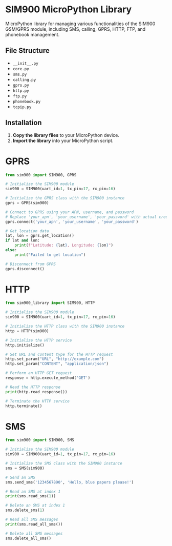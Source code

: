 # SIM900 MicroPython Library

MicroPython library for managing various functionalities of the SIM900 GSM/GPRS module, including SMS, calling, GPRS, HTTP, FTP, and phonebook management.

## File Structure
- `__init__.py`
- `core.py`
- `sms.py`
- `calling.py`
- `gprs.py`
- `http.py`
- `ftp.py`
- `phonebook.py`
- `tcpip.py`

## Installation
1. **Copy the library files** to your MicroPython device.
2. **Import the library** into your MicroPython script.
# GPRS
```python
from sim900 import SIM900, GPRS

# Initialize the SIM900 module
sim900 = SIM900(uart_id=1, tx_pin=17, rx_pin=16)

# Initialize the GPRS class with the SIM900 instance
gprs = GPRS(sim900)

# Connect to GPRS using your APN, username, and password
# Replace 'your_apn', 'your_username', 'your_password' with actual credentials
gprs.connect('your_apn', 'your_username', 'your_password')

# Get location data
lat, lon = gprs.get_location()
if lat and lon:
    print(f"Latitude: {lat}, Longitude: {lon}")
else:
    print("Failed to get location")

# Disconnect from GPRS
gprs.disconnect()
```
# HTTP
```python
from sim900_library import SIM900, HTTP

# Initialize the SIM900 module
sim900 = SIM900(uart_id=1, tx_pin=17, rx_pin=16)

# Initialize the HTTP class with the SIM900 instance
http = HTTP(sim900)

# Initialize the HTTP service
http.initialize()

# Set URL and content type for the HTTP request
http.set_param("URL", "http://example.com")
http.set_param("CONTENT", "application/json")

# Perform an HTTP GET request
response = http.execute_method('GET')

# Read the HTTP response
print(http.read_response())

# Terminate the HTTP service
http.terminate()
```
# SMS
``` python
from sim900 import SIM900, SMS

# Initialize the SIM900 module
sim900 = SIM900(uart_id=1, tx_pin=17, rx_pin=16)

# Initialize the SMS class with the SIM900 instance
sms = SMS(sim900)

# Send an SMS
sms.send_sms('1234567890', 'Hello, blue papers please!')

# Read an SMS at index 1
print(sms.read_sms(1))

# Delete an SMS at index 1
sms.delete_sms(1)

# Read all SMS messages
print(sms.read_all_sms())

# Delete all SMS messages
sms.delete_all_sms()
```

